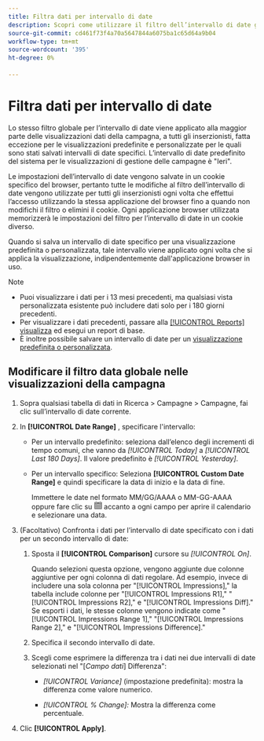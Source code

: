```yaml
---
title: Filtra dati per intervallo di date
description: Scopri come utilizzare il filtro dell’intervallo di date globale.
source-git-commit: cd461f73f4a70a5647844a6075ba1c65d64a9b04
workflow-type: tm+mt
source-wordcount: '395'
ht-degree: 0%

---
```


# Filtra dati per intervallo di date

Lo stesso filtro globale per l’intervallo di date viene applicato alla maggior parte delle visualizzazioni dati della campagna, a tutti gli inserzionisti, fatta eccezione per le visualizzazioni predefinite e personalizzate per le quali sono stati salvati intervalli di date specifici. L’intervallo di date predefinito del sistema per le visualizzazioni di gestione delle campagne è &quot;Ieri&quot;.

Le impostazioni dell’intervallo di date vengono salvate in un cookie specifico del browser, pertanto tutte le modifiche al filtro dell’intervallo di date vengono utilizzate per tutti gli inserzionisti ogni volta che effettui l’accesso utilizzando la stessa applicazione del browser fino a quando non modifichi il filtro o elimini il cookie. Ogni applicazione browser utilizzata memorizzerà le impostazioni del filtro per l’intervallo di date in un cookie diverso.

Quando si salva un intervallo di date specifico per una visualizzazione predefinita o personalizzata, tale intervallo viene applicato ogni volta che si applica la visualizzazione, indipendentemente dall&#39;applicazione browser in uso.

>[!NOTE]
>
>* Puoi visualizzare i dati per i 13 mesi precedenti, ma qualsiasi vista personalizzata esistente può includere dati solo per i 180 giorni precedenti.
>* Per visualizzare i dati precedenti, passare alla [[!UICONTROL Reports] visualizza](/help/search-social-commerce/reports/management/basic-advanced/basic-advanced-report-about.md) ed esegui un report di base.
>* È inoltre possibile salvare un intervallo di date per un [visualizzazione predefinita o personalizzata](/help/search-social-commerce/common-tasks/data-views/custom-default-views-manage.md).


## Modificare il filtro data globale nelle visualizzazioni della campagna

1. Sopra qualsiasi tabella di dati in Ricerca \> Campagne \> Campagne, fai clic sull’intervallo di date corrente.

1. In **[!UICONTROL Date Range]** , specificare l&#39;intervallo:

   * Per un intervallo predefinito: seleziona dall’elenco degli incrementi di tempo comuni, che vanno da *[!UICONTROL Today]* a *[!UICONTROL Last 180 Days]*. Il valore predefinito è *[!UICONTROL Yesterday]*.

   * Per un intervallo specifico: Seleziona **[!UICONTROL Custom Date Range]** e quindi specificare la data di inizio e la data di fine.

      Immettere le date nel formato MM/GG/AAAA o MM-GG-AAAA oppure fare clic su ![Icona Calendario](/help/search-social-commerce/assets/calendar.png "Icona Calendario") accanto a ogni campo per aprire il calendario e selezionare una data.

1. (Facoltativo) Confronta i dati per l’intervallo di date specificato con i dati per un secondo intervallo di date:

   1. Sposta il **[!UICONTROL Comparison]** cursore su *[!UICONTROL On]*.

      Quando selezioni questa opzione, vengono aggiunte due colonne aggiuntive per ogni colonna di dati regolare. Ad esempio, invece di includere una sola colonna per &quot;[!UICONTROL Impressions],&quot; la tabella include colonne per &quot;[!UICONTROL Impressions R1],&quot; &quot;[!UICONTROL Impressions R2],&quot; e &quot;[!UICONTROL Impressions Diff].&quot;  Se esporti i dati, le stesse colonne vengono indicate come &quot;[!UICONTROL Impressions Range 1],&quot; &quot;[!UICONTROL Impressions Range 2],&quot; e &quot;[!UICONTROL Impressions Difference].&quot;

   1. Specifica il secondo intervallo di date.

   1. Scegli come esprimere la differenza tra i dati nei due intervalli di date selezionati nel &quot;\[_Campo dati_\] Differenza&quot;:

      * *[!UICONTROL Variance]* (impostazione predefinita): mostra la differenza come valore numerico.

      * *[!UICONTROL % Change]:*  Mostra la differenza come percentuale.

1. Clic **[!UICONTROL Apply]**.
